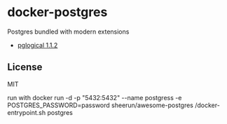 # docker-postgres

Postgres bundled with modern extensions

- [pglogical 1.1.2](https://2ndquadrant.com/en/resources/pglogical/)

## License

MIT

run with docker run -d -p "5432:5432" --name postgress -e POSTGRES_PASSWORD=password sheerun/awesome-postgres /docker-entrypoint.sh postgres
